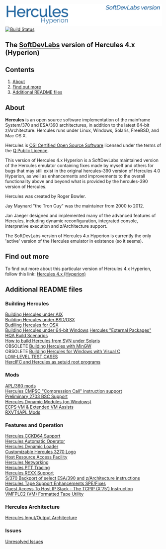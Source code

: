 ![test image](/readme/images/image_header_herculeshyperionSDL.png)  
[![Build Status](https://travis-ci.org/SDL-Hercules-390/hyperion.svg?branch=master)](https://travis-ci.org/SDL-Hercules-390/hyperion)

## The [SoftDevLabs](http://www.softdevlabs.com) version of Hercules 4.x (Hyperion)

## Contents
1. [About](#About)
2. [Find out more](#Find-out-more)
3. [Additional README files](#Additional-README-files)

## About
**Hercules** is an open source software implementation of the mainframe System/370 and ESA/390 architectures, in addition to the latest 64-bit z/Architecture. Hercules runs under Linux, Windows, Solaris, FreeBSD, and Mac OS X.

Hercules is [OSI Certified Open Source Software](http://www.opensource.org/) licensed under the terms of the [Q Public Licence](http://sdl-hercules-390.github.io/html/herclic.html).

This version of Hercules 4.x Hyperion is a SoftDevLabs maintained version of the Hercules emulator containing fixes made by myself and others for bugs that may still exist in the original hercules-390 version of Hercules 4.0 Hyperion, as well as enhancements and improvements to the overall functionality above and beyond what is provided by the hercules-390 version of Hercules.

Hercules was created by Roger Bowler.

Jay Maynard "the Tron Guy" was the maintainer from 2000 to 2012.

Jan Jaeger designed and implemented many of the advanced features of Hercules, including dynamic reconfiguration, integrated console, interpretive execution and z/Architecture support.

The SoftDevLabs version of Hercules 4.x Hyperion is currently the only 'active' version of the Hercules emulator in existence (so it seems).

## Find out more
To find out more about this particular version of Hercules 4.x Hyperion, follow this link: [Hercules 4.x (Hyperion)](http://sdl-hercules-390.github.io/html/)

## Additional README files

### Building Hercules
[Building Hercules under AIX](readme/README.AIX.md)  
[Building Hercules under BSD/OSX](readme/README.BSD.md)  
[Budiling Hercules for OSX](readme/README.OSX.md)  
[Building Hercules under 64-bit Windows](readme/README.WIN64.md)
[Hercules "External Packages"](readme/README.EXTPKG.md)  
[HQA Build Scenarios](readme/README.HQA.md)  
[How to build Hercules from SVN under Solaris](readme/README.SUN.md)  
OBSOLETE [Building Hercules with MinGW](readme/README.MINGW.md)  
OBSOLETE [Building Hercules for Windows with Visual C](readme/README.MSVC.md)  
[LOW-LEVEL TEST CASES](tests/README.md)  
[HercIFC and Hercules as setuid root programs](readme/README.SETUID.md)  

### Mods
[APL/360 mods](readme/README.APL360.md)  
[Hercules CMPSC "Compression Call" instruction support](/readme/README.CMPSC.md)  
[Preliminary 2703 BSC Support](readme/README.COMMADPT.md)  
[Hercules Dynamic Modules (on Windows)](readme/README.DYNMOD.md)  
[ECPS:VM & Extended VM Assists](readme/README.ECPSVM.md)  
[RXVT4APL Mods](readme/README.RXVT4APL.md)  

### Features and Operation
[Hercules CCKD64 Support](readme/README.CCKD64.md)  
[Hercules Automatic Operator](readme/README.HAO.md)  
[Hercules Dynamic Loader](readme/README.HDL.md)  
[Customizable Hercules 3270 Logo](readme/README.HERCLOGO.md)  
[Host Resource Access Facility](readme/README.HRAF.md)  
[Hercules Networking](readme/README.NETWORKING.md)  
[Hercules PTT Tracing](readme/README.PTT.md)  
[Hercules REXX Support](readme/README.REXX.md)  
[S/370 Backport of select ESA/390 and z/Architecture instructions](readme/README.S37X.md)  
[Hercules Tape Support Enhancements SPE/Fixes](readme/README.TAPE.md)  
[Guest Access To Host IP Stack - The TCPIP (X'75') Instruction](readme/README.TCPIP.md)  
[VMFPLC2 (VM) Formatted Tape Utility](readme/README.VMFPLC2.md)  

### Hercules Architecture
[Hercules Input/Output Architecture](readme/README.IOARCH.md)  

### Issues
[Unresolved Issues](readme/README.ISSUES.md)  
